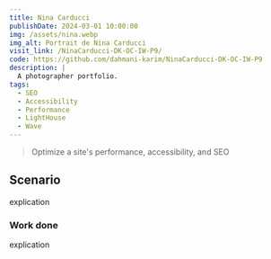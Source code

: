 ```yaml
---
title: Nina Carducci
publishDate: 2024-03-01 10:00:00
img: /assets/nina.webp
img_alt: Portrait de Nina Carducci
visit_link: /NinaCarducci-DK-OC-IW-P9/
code: https://github.com/dahmani-karim/NinaCarducci-DK-OC-IW-P9
description: |
  A photographer portfolio.
tags:
  - SEO
  - Accessibility
  - Performance
  - LightHouse
  - Wave
---
```


> Optimize a site's performance, accessibility, and SEO

## Scenario

explication 


### Work done

explication